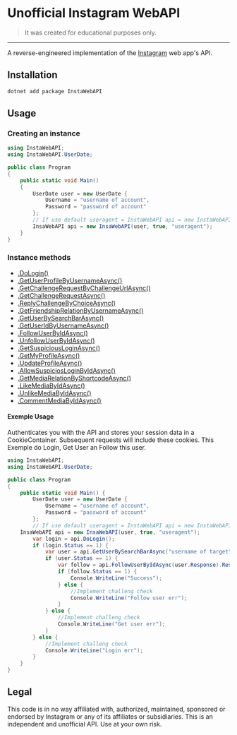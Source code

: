 
# Unofficial Instagram WebAPI

> It was created for educational purposes only.
---

A reverse-engineered implementation of the [Instagram](https://www.instagram.com/) web app's API.

## Installation

```bash
dotnet add package InstaWebAPI
```

## Usage

### Creating an instance

```c#
using InstaWebAPI;
using InstaWebAPI.UserDate;

public class Program
{
	public static void Main()
	{
        UserDate user = new UserDate {
            Username = "username of account",
            Password = "password of account"
        };
        // If use default useragent = InstaWebAPI api = new InstaWebAPI(user);
		InsaWebAPI api = new InsaWebAPI(user, true, "useragent");
	}
}

```

### Instance methods

* [.DoLogin()](#DoLogin)
* [.GetUserProfileByUsernameAsync()](#GetUserProfileByUsernameAsync)
* [.GetChallengeRequestByChallengeUrlAsync()](#GetChallengeRequestByChallengeUrlAsync)
* [.GetChallengeRequestAsync()](#GetChallengeRequestAsync)
* [.ReplyChallengeByChoiceAsync()](#ReplyChallengeByChoiceAsync)
* [.GetFriendshipRelationByUsernameAsync()](#GetFriendshipRelationByUsernameAsync)
* [.GetUserBySearchBarAsync()](#GetUserBySearchBarAsync)
* [.GetUserIdByUsernameAsync()](#GetUserIdByUsernameAsync)
* [.FollowUserByIdAsync()](#FollowUserByIdAsync)
* [.UnfollowUserByIdAsync()](#UnfollowUserByIdAsync)
* [.GetSuspiciousLoginAsync()](#GetSuspiciousLoginAsync)
* [.GetMyProfileAsync()](#GetMyProfileAsync)
* [.UpdateProfileAsync()](#UpdateProfileAsync)
* [.AllowSuspiciosLoginByIdAsync()](#AllowSuspiciosLoginByIdAsync)
* [.GetMediaRelationByShortcodeAsync()](#GetMediaRelationByShortcodeAsync)
* [.LikeMediaByIdAsync()](#LikeMediaByIdAsync)
* [.UnlikeMediaByIdAsync()](#UnlikeMediaByIdAsync)
* [.CommentMediaByIdAsync()](#CommentMediaByIdAsync)

#### Exemple Usage

Authenticates you with the API and stores your session data in a CookieContainer.
Subsequent requests will include these cookies.
This Exemple do Login, Get User an Follow this user.

```c#
using InstaWebAPI;
using InstaWebAPI.UserDate;

public class Program
{
    public static void Main() {
        UserDate user = new UserDate {
            Username = "username of account",
            Password = "password of account"
        };
        // If use default useragent = InstaWebAPI api = new InstaWebAPI(user);
	InsaWebAPI api = new InsaWebAPI(user, true, "useragent");
        var login = api.DoLogin();
        if (login.Status == 1) {
            var user = api.GetUserBySearchBarAsync("username of target").Result;
            if (user.Status == 1) {
                var follow = api.FollowUserByIdAsync(user.Response).Result;
                if (follow.Status == 1) {
                    Console.WriteLine("Success");
                } else {
                    //Implement challeng check
                    Console.WriteLine("Follow user err");
                }
            } else {
                //Implement challeng check
                Console.WriteLine("Get user err");
            }
        } else {
            //Implement challeng check
            Console.WriteLine("Login err");
        }
    }
}
```

## Legal

This code is in no way affiliated with, authorized, maintained, sponsored or endorsed by Instagram
or any of its affiliates or subsidiaries. This is an independent and unofficial API. Use at your own risk.

